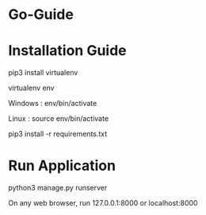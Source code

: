 # Go-Guide

# Installation Guide

pip3 install virtualenv

virtualenv env

Windows : env/bin/activate

Linux : source env/bin/activate

pip3 install -r requirements.txt

# Run Application

python3 manage.py runserver

On any web browser, run 127.0.0.1:8000
or localhost:8000
